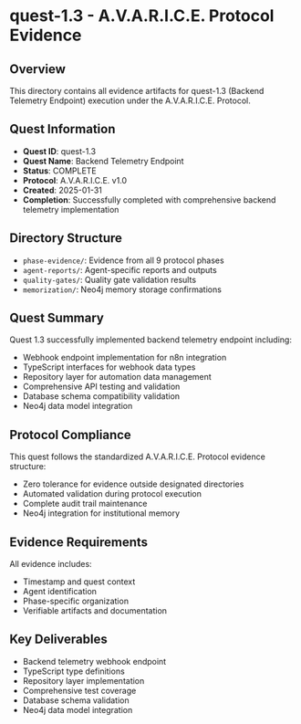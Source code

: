 # quest-1.3 - A.V.A.R.I.C.E. Protocol Evidence

## Overview

This directory contains all evidence artifacts for quest-1.3 (Backend Telemetry Endpoint)
execution under the A.V.A.R.I.C.E. Protocol.

## Quest Information

- **Quest ID**: quest-1.3
- **Quest Name**: Backend Telemetry Endpoint
- **Status**: COMPLETE
- **Protocol**: A.V.A.R.I.C.E. v1.0
- **Created**: 2025-01-31
- **Completion**: Successfully completed with comprehensive backend telemetry implementation

## Directory Structure

- `phase-evidence/`: Evidence from all 9 protocol phases
- `agent-reports/`: Agent-specific reports and outputs
- `quality-gates/`: Quality gate validation results
- `memorization/`: Neo4j memory storage confirmations

## Quest Summary

Quest 1.3 successfully implemented backend telemetry endpoint including:

- Webhook endpoint implementation for n8n integration
- TypeScript interfaces for webhook data types
- Repository layer for automation data management
- Comprehensive API testing and validation
- Database schema compatibility validation
- Neo4j data model integration

## Protocol Compliance

This quest follows the standardized A.V.A.R.I.C.E. Protocol evidence structure:

- Zero tolerance for evidence outside designated directories
- Automated validation during protocol execution
- Complete audit trail maintenance
- Neo4j integration for institutional memory

## Evidence Requirements

All evidence includes:

- Timestamp and quest context
- Agent identification
- Phase-specific organization
- Verifiable artifacts and documentation

## Key Deliverables

- Backend telemetry webhook endpoint
- TypeScript type definitions
- Repository layer implementation
- Comprehensive test coverage
- Database schema validation
- Neo4j data model integration
